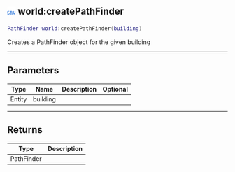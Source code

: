 ## ![server](.gitbook/assets/server.png) world:createPathFinder


```lua
PathFinder world:createPathFinder(building)
```

Creates a PathFinder object for the given building


------
## Parameters

| Type   | Name | Description              | Optional |
| ------ | ---- | ------------------------ | -------: |
| Entity | building |  |  |

------
## Returns

| Type | Description |
| ---- | ----------: |
| PathFinder |  |


